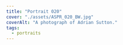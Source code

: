 ```yaml
---
title: "Portrait 020"
cover: "./assets/ASPR_020_BW.jpg"
coverAlt: "A photograph of Adrian Sutton."
tags:
  - portraits
---
```

